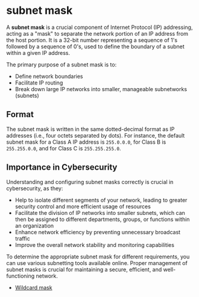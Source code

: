 # subnet mask

A **subnet mask** is a crucial component of Internet Protocol (IP) addressing, acting as a "mask" to separate the network portion of an IP address from the host portion. It is a 32-bit number representing a sequence of 1's followed by a sequence of 0's, used to define the boundary of a subnet within a given IP address.

The primary purpose of a subnet mask is to:

- Define network boundaries
- Facilitate IP routing
- Break down large IP networks into smaller, manageable subnetworks (subnets)

## Format

The subnet mask is written in the same dotted-decimal format as IP addresses (i.e., four octets separated by dots). For instance, the default subnet mask for a Class A IP address is `255.0.0.0`, for Class B is `255.255.0.0`, and for Class C is `255.255.255.0`.

## Importance in Cybersecurity

Understanding and configuring subnet masks correctly is crucial in cybersecurity, as they:

- Help to isolate different segments of your network, leading to greater security control and more efficient usage of resources
- Facilitate the division of IP networks into smaller subnets, which can then be assigned to different departments, groups, or functions within an organization
- Enhance network efficiency by preventing unnecessary broadcast traffic
- Improve the overall network stability and monitoring capabilities

To determine the appropriate subnet mask for different requirements, you can use various subnetting tools available online. Proper management of subnet masks is crucial for maintaining a secure, efficient, and well-functioning network.

- [Wildcard mask](https://en.wikipedia.org/wiki/Wildcard_mask)